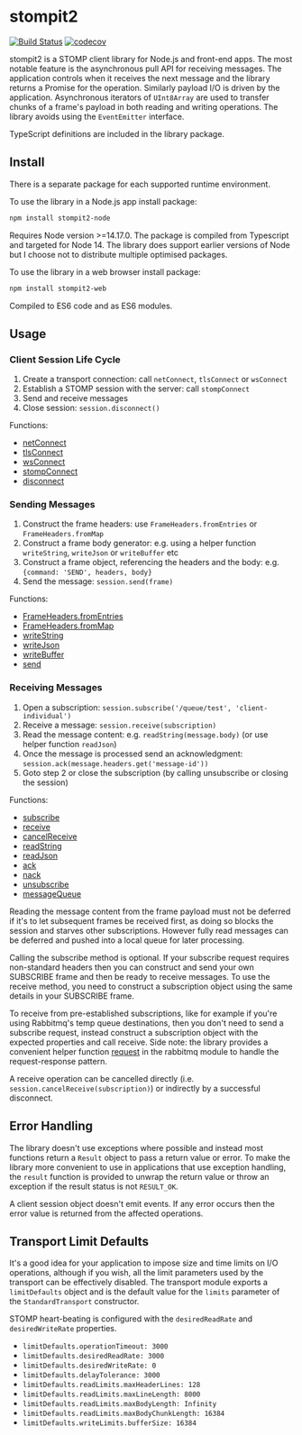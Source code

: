 # stompit2

[![Build Status](https://travis-ci.com/gdaws/stompit2.svg?branch=master)](https://travis-ci.com/gdaws/stompit2)
[![codecov](https://codecov.io/gh/gdaws/stompit2/branch/master/graph/badge.svg)](https://codecov.io/gh/gdaws/stompit2)

stompit2 is a STOMP client library for Node.js and front-end apps. The most notable feature is the 
asynchronous pull API for receiving messages. The application controls when it receives the next 
message and the library returns a Promise for the operation. Similarly payload I/O is driven by 
the application. Asynchronous iterators of `UInt8Array` are used to transfer chunks of a frame's 
payload in both reading and writing operations. The library avoids using the `EventEmitter` 
interface.

TypeScript definitions are included in the library package.

## Install

There is a separate package for each supported runtime environment.

To use the library in a Node.js app install package:

```sh
npm install stompit2-node
```

Requires Node version >=14.17.0. The package is compiled from Typescript and targeted for Node 14. 
The library does support earlier versions of Node but I choose not to distribute multiple optimised 
packages.

To use the library in a web browser install package:

```sh
npm install stompit2-web
```

Compiled to ES6 code and as ES6 modules.

## Usage

### Client Session Life Cycle

1. Create a transport connection: call `netConnect`, `tlsConnect` or `wsConnect`
2. Establish a STOMP session with the server: call `stompConnect`
3. Send and receive messages
4. Close session: `session.disconnect()`

Functions:

* [netConnect](https://gdaws.github.io/stompit2/master/modules/_src_transport_netsocketstream_.html#netconnect)
* [tlsConnect](https://gdaws.github.io/stompit2/master/modules/_src_transport_tlssocketstream_.html#tlsconnect)
* [wsConnect](https://gdaws.github.io/stompit2/master/modules/_src_transport_websocketstream_.html#wsconnect)
* [stompConnect](https://gdaws.github.io/stompit2/master/modules/_src_index_.html#stompconnect)
* [disconnect](https://gdaws.github.io/stompit2/master/classes/_src_client_session_.clientsession.html#disconnect)

### Sending Messages

1. Construct the frame headers: use `FrameHeaders.fromEntries` or `FrameHeaders.fromMap`
2. Construct a frame body generator: e.g. using a helper function `writeString`, `writeJson` or `writeBuffer` etc
3. Construct a frame object, referencing the headers and the body: e.g. `{command: 'SEND', headers, body}`
4. Send the message: `session.send(frame)`

Functions:

* [FrameHeaders.fromEntries](https://gdaws.github.io/stompit2/master/classes/_src_frame_header_.frameheaders.html#fromentries)
* [FrameHeaders.fromMap](https://gdaws.github.io/stompit2/master/classes/_src_frame_header_.frameheaders.html#frommap)
* [writeString](https://gdaws.github.io/stompit2/master/modules/_src_frame_body_.html#writestring)
* [writeJson](https://gdaws.github.io/stompit2/master/modules/_src_frame_body_.html#writejson)
* [writeBuffer](https://gdaws.github.io/stompit2/master/modules/_src_frame_body_.html#writebuffer)
* [send](https://gdaws.github.io/stompit2/master/classes/_src_client_session_.clientsession.html#send)

### Receiving Messages

1. Open a subscription: `session.subscribe('/queue/test', 'client-individual')`
2. Receive a message: `session.receive(subscription)`
3. Read the message content: e.g. `readString(message.body)` (or use helper function `readJson`)
4. Once the message is processed send an acknowledgment: `session.ack(message.headers.get('message-id'))`
5. Goto step 2 or close the subscription (by calling unsubscribe or closing the session)

Functions:

* [subscribe](https://gdaws.github.io/stompit2/master/classes/_src_client_session_.clientsession.html#subscribe)
* [receive](https://gdaws.github.io/stompit2/master/classes/_src_client_session_.clientsession.html#receive)
* [cancelReceive](https://gdaws.github.io/stompit2/master/classes/_src_client_session_.clientsession.html#cancelreceive)
* [readString](https://gdaws.github.io/stompit2/master/modules/_src_frame_body_.html#readstring)
* [readJson](https://gdaws.github.io/stompit2/master/modules/_src_frame_body_.html#readjson)
* [ack](https://gdaws.github.io/stompit2/master/classes/_src_client_session_.clientsession.html#ack)
* [nack](https://gdaws.github.io/stompit2/master/classes/_src_client_session_.clientsession.html#nack)
* [unsubscribe](https://gdaws.github.io/stompit2/master/classes/_src_client_session_.clientsession.html#unsubscribe)
* [messageQueue](https://gdaws.github.io/stompit2/master/modules/_src_client_subscription_.html)

Reading the message content from the frame payload must not be deferred if it's to let subsequent frames 
be received first, as doing so blocks the session and starves other subscriptions. However fully read 
messages can be deferred and pushed into a local queue for later processing.

Calling the subscribe method is optional. If your subscribe request requires non-standard headers then you can
construct and send your own SUBSCRIBE frame and then be ready to receive messages. To use the receive method, 
you need to construct a subscription object using the same details in your SUBSCRIBE frame.

To receive from pre-established subscriptions, like for example if you're using Rabbitmq's temp queue 
destinations, then you don't need to send a subscribe request, instead construct a subscription object with
the expected properties and call receive. Side note: the library provides a convenient helper function [request](https://gdaws.github.io/stompit2/master/modules/_src_rabbitmq_.html#request)
in the rabbitmq module to handle the request-response pattern.

A receive operation can be cancelled directly (i.e. `session.cancelReceive(subscription)`) or indirectly
by a successful disconnect.

## Error Handling

The library doesn't use exceptions where possible and instead most functions return a `Result` object 
to pass a return value or error. To make the library more convenient to use in applications that use 
exception handling, the `result` function is provided to unwrap the return value or throw an exception
if the result status is not `RESULT_OK`.

A client session object doesn't emit events. If any error occurs then the error value is returned from
the affected operations.

## Transport Limit Defaults

It's a good idea for your application to impose size and time limits on I/O operations, although if you
wish, all the limit parameters used by the transport can be effectively disabled. The transport module 
exports a `limitDefaults` object and is the default value for the `limits` parameter of the 
`StandardTransport` constructor.

STOMP heart-beating is configured with the `desiredReadRate` and `desiredWriteRate` properties.

* `limitDefaults.operationTimeout: 3000`
* `limitDefaults.desiredReadRate: 3000`
* `limitDefaults.desiredWriteRate: 0`
* `limitDefaults.delayTolerance: 3000`
* `limitDefaults.readLimits.maxHeaderLines: 128`
* `limitDefaults.readLimits.maxLineLength: 8000`
* `limitDefaults.readLimits.maxBodyLength: Infinity`
* `limitDefaults.readLimits.maxBodyChunkLength: 16384`
* `limitDefaults.writeLimits.bufferSize: 16384`
